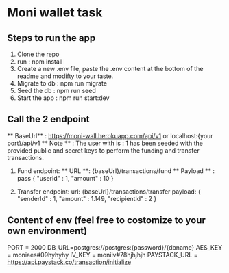 # Moni wallet task

## Steps to run the app
1. Clone the repo
2. run : npm install
3. Create a new .env file, paste the .env content at the bottom of the readme and modifty to your taste.
4. Migrate to db : npm run migrate
5. Seed the db : npm run seed
6. Start the app : npm run start:dev

## Call the 2 endpoint
** BaseUrl** : https://moni-wall.herokuapp.com/api/v1 or localhost:{your port}/api/v1
 ** Note ** : The user with is : 1 has been seeded with the provided public and secret keys to perform the funding and transfer transactions.
  1. Fund endpoint:
  ** URL **: {baseUrl}/transactions/fund
  ** Payload ** : 
  pass {
      "userId" : 1,
      "amount" : 10
  }



2. Transfer endpoint:
url: {baseUrl}/transactions/transfer
payload:
{
    "senderId" : 1,
    "amount" : 1.149,
    "recipientId" : 2
}

## Content of env (feel free to costomize to your own environment)
PORT = 2000
DB_URL=postgres://postgres:{password}/{dbname}
AES_KEY = moniaes#09hyhyhy
IV_KEY = moniiv#78hjhjhjh
PAYSTACK_URL = https://api.paystack.co/transaction/initialize
